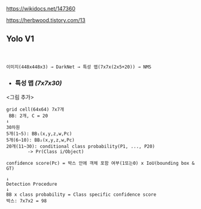 https://wikidocs.net/147360

https://herbwood.tistory.com/13

## Yolo V1
###### <img src=''>
```
이미지(448x448x3) → DarkNet → 특성 맵(7x7x(2x5+20)) → NMS
```

+ ### 특성 맵 *(7x7x30)*
<그림 추가>
```
grid cell(64x64) 7x7개
 BB: 2개, C = 20
↓
30차원
5개(1~5): BB₁(x,y,z,w,Pc)
5개(6~10): BB₂(x,y,z,w,Pc)
20개(11~30): conditional class probability(P1, ..., P20)
        -> Pr(Class i/Object)

confidence score(Pc) = 박스 안에 객체 포함 여부(1또는0) x IoU(bounding box & GT)

↓
Detection Procedure
↓
BB x class probability = Class specific confidence score
박스: 7x7x2 = 98
```


